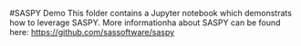#SASPY Demo
This folder contains a Jupyter notebook which demonstrats how to leverage SASPY.  More informationha about SASPY can be found here: https://github.com/sassoftware/saspy

